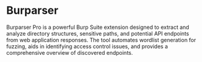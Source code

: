 # Burparser
Burparser Pro is a powerful Burp Suite extension designed to extract and analyze directory structures, sensitive paths, and potential API endpoints from web application responses. The tool automates wordlist generation for fuzzing, aids in identifying access control issues, and provides a comprehensive overview of discovered endpoints.
